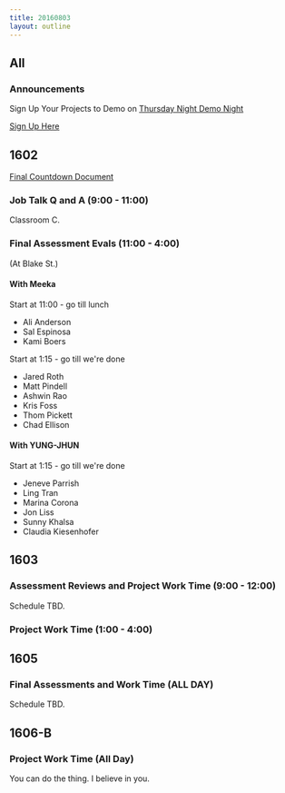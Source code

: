 ```yaml
---
title: 20160803
layout: outline
---
```


## All

### Announcements

Sign Up Your Projects to Demo on [Thursday Night Demo Night](http://www.meetup.com/Turing-Community-Events/events/232879633/)

[Sign Up Here](https://goo.gl/forms/xFnaV0Ms1ZSGC9Wn2)


## 1602

[Final Countdown Document](https://gist.github.com/rrgayhart/35784c39bc7dcb8561fcbd68ef34c98f)

### Job Talk Q and A (9:00 - 11:00)

Classroom C.

### Final Assessment Evals (11:00 - 4:00)

(At Blake St.)

#### With Meeka

Start at 11:00 - go till lunch

- Ali Anderson
- Sal Espinosa
- Kami Boers

Start at 1:15 - go till we're done

- Jared Roth
- Matt Pindell
- Ashwin Rao
- Kris Foss
- Thom Pickett
- Chad Ellison

#### With YUNG-JHUN

Start at 1:15 - go till we're done

- Jeneve Parrish
- Ling Tran
- Marina Corona
- Jon Liss
- Sunny Khalsa
- Claudia Kiesenhofer

## 1603

### Assessment Reviews and Project Work Time (9:00 - 12:00)

Schedule TBD.

### Project Work Time (1:00 - 4:00)


## 1605

### Final Assessments and Work Time (ALL DAY)

Schedule TBD.


## 1606-B

### Project Work Time (All Day)

You can do the thing. I believe in you.
